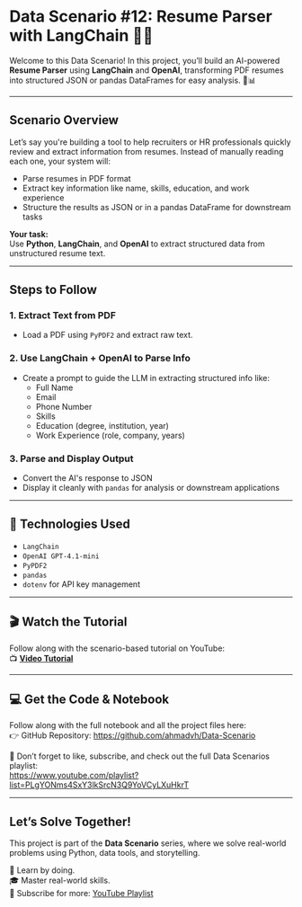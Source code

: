 # **Data Scenario #12: Resume Parser with LangChain** 📄🤖

Welcome to this Data Scenario! In this project, you’ll build an AI-powered **Resume Parser** using **LangChain** and **OpenAI**, transforming PDF resumes into structured JSON or pandas DataFrames for easy analysis. 🧠📊

---

## **Scenario Overview**

Let’s say you're building a tool to help recruiters or HR professionals quickly review and extract information from resumes. Instead of manually reading each one, your system will:

- Parse resumes in PDF format  
- Extract key information like name, skills, education, and work experience  
- Structure the results as JSON or in a pandas DataFrame for downstream tasks

**Your task:**  
Use **Python**, **LangChain**, and **OpenAI** to extract structured data from unstructured resume text.

---

## **Steps to Follow**

### **1. Extract Text from PDF**
- Load a PDF using `PyPDF2` and extract raw text.

### **2. Use LangChain + OpenAI to Parse Info**
- Create a prompt to guide the LLM in extracting structured info like:
  - Full Name  
  - Email  
  - Phone Number  
  - Skills  
  - Education (degree, institution, year)  
  - Work Experience (role, company, years)

### **3. Parse and Display Output**
- Convert the AI's response to JSON  
- Display it cleanly with `pandas` for analysis or downstream applications

---

## **🚀 Technologies Used**

- `LangChain`  
- `OpenAI GPT-4.1-mini`  
- `PyPDF2`  
- `pandas`  
- `dotenv` for API key management

---

## **🎬 Watch the Tutorial**

Follow along with the scenario-based tutorial on YouTube:  
📺 **[Video Tutorial](https://youtu.be/1RLJLhPGFoE)**

---

## **💻 Get the Code & Notebook**

Follow along with the full notebook and all the project files here:  
👉 GitHub Repository: https://github.com/ahmadvh/Data-Scenario

📌 Don’t forget to like, subscribe, and check out the full Data Scenarios playlist:  
https://www.youtube.com/playlist?list=PLgYONms4SxY3lkSrcN3Q9YoVCyLXuHkrT

---

## **Let’s Solve Together!**

This project is part of the **Data Scenario** series, where we solve real-world problems using Python, data tools, and storytelling.

🚀 Learn by doing.  
🎓 Master real-world skills.  
📌 Subscribe for more: [YouTube Playlist](https://www.youtube.com/playlist?list=PLgYONms4SxY3lkSrcN3Q9YoVCyLXuHkrT)
